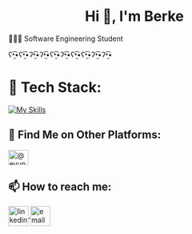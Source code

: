 <h1 align="center">Hi 👋, I'm Berke</h1> 

👨🏻‍🎓 Software Engineering Student

ʕ•̫͡•ʕ•̫͡•ʔ•̫͡•ʔ•̫͡•ʕ•̫͡•ʔ•̫͡•ʕ•̫͡•ʕ•̫͡•ʔ•̫͡•ʔ•̫͡•

# 📌 Tech Stack: 

 [![My Skills](https://skillicons.dev/icons?i=java,spring,postgres,mysql,maven,docker)](https://skillicons.dev)

## 🌿 Find Me on Other Platforms:

 <a href="https://medium.com/@gencberke" target="blank"><img align="center" src="https://raw.githubusercontent.com/rahuldkjain/github-profile-readme-generator/master/src/images/icons/Social/medium.svg" alt="@eyup kerem malkoc" height="30" width="40" /></a>

## 📫 How to reach me:

<p align="left">
	</a>
    <a href="https://www.linkedin.com/in/berkegen%C3%A7334/" target="_blank">
		<img align="center" src="https://upload.wikimedia.org/wikipedia/commons/c/c9/Linkedin.svg" alt="linkedin" height="40" width="40" />
	<a href="https://mail.google.com/mail/?view=cm&to=berkegenc.dev@gmail.com" target="_blank" rel="noopener">
  <img align="center" src="https://upload.wikimedia.org/wikipedia/commons/7/7e/Gmail_icon_%282020%29.svg" alt="email" height="40" width="40" />
</a>

</p>
